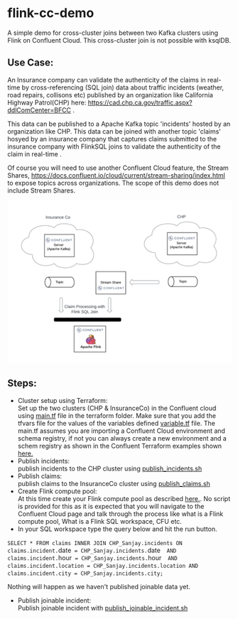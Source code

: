 # flink-cc-demo

A simple demo for cross-cluster joins between two Kafka clusters using Flink on Confluent Cloud. This cross-cluster join is not possible with ksqlDB.

## Use Case:<br>
An Insurance company can validate the authenticity of the claims in real-time by cross-referencing (SQL join) data about traffic incidents (weather, road repairs, collisons etc) published by an organization like California Highway Patrol(CHP) here: https://cad.chp.ca.gov/traffic.aspx?ddlComCenter=BFCC . 

This data can be published to a Apache Kafka topic 'incidents' hosted by an organization like CHP. This data can be joined with another topic 'claims' hosyed by an insurance company that captures claims submitted to the insurance company with FlinkSQL joins to validate the authenticity of the claim in real-time .

Of course you will need to use another Confluent Cloud feature, the Stream Shares, https://docs.confluent.io/cloud/current/stream-sharing/index.html to expose topics across organizations. The scope of this demo does not include Stream Shares.

![alt text](./docs/images/Claim-Processing-Demo.jpeg)

## Steps:<br>
* Cluster setup using Terraform:<br> Set up the two clusters (CHP & InsuranceCo) in the Confluent cloud using [main.tf](./terraform/main.tf) file in the terraform folder. Make sure that you add the tfvars file for the values of the variables defined [variable.tf](./terraform/variables.tf) file. The main.tf assumes you are importing a Confluent Cloud environment and schema registry, if not you can always create a new environment and a schem registry as shown in the Confluent Terraform examples shown [here.](https://github.com/confluentinc/terraform-provider-confluent/tree/master/examples)
* Publish incidents:<br>publish incidents to the CHP cluster using [publish_incidents.sh](./publish_incidents.sh)
* Publish claims:<br> publish claims to the InsuranceCo cluster using [publish_claims.sh](./publish_claims.sh)
* Create Flink compute pool:<br> At this time create your Flink compute pool as described [here.](https://docs.confluent.io/cloud/current/flink/get-started/quick-start-cloud-console.html). No script is provided for this as it is expected that you will navigate to the Confluent Cloud page and talk through the process like what is a Flink compute pool, What is a Flink SQL workspace, CFU etc.
* In your SQL workspace type the query below and hit the run button.

`SELECT * FROM claims
  INNER JOIN CHP_Sanjay.incidents
  ON 
  claims.incident.`date` = CHP_Sanjay.incidents.`date` 
  AND claims.incident.`hour` = CHP_Sanjay.incidents.`hour` 
  AND claims.incident.location = CHP_Sanjay.incidents.location
  AND claims.incident.city = CHP_Sanjay.incidents.city;`

  Nothing will happen as we haven't published joinable data yet.
  * Publish joinable incident:<br> Publish joinable incident with [publish_joinable_incident.sh](./publish_joinable_incident.sh)
  

